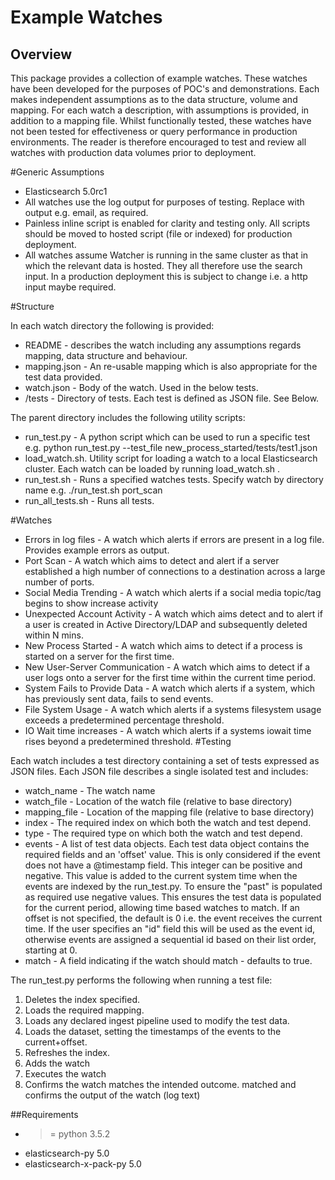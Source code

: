 # Example Watches

## Overview

This package provides a collection of example  watches.  These watches have been developed for the purposes of POC's and demonstrations.  Each makes independent assumptions as to the data structure, volume and mapping.  For each watch a description, with assumptions is provided, in addition to a mapping file.  Whilst functionally tested, these watches have not been tested for effectiveness or query performance in production environments.  The reader is therefore encouraged to test and review all watches with production data volumes prior to deployment.

#Generic Assumptions

* Elasticsearch 5.0rc1
* All watches use the log output for purposes of testing. Replace with output e.g. email, as required.
* Painless inline script is enabled for clarity and testing only.  All scripts should be moved to hosted script (file or indexed) for production deployment.
* All watches assume Watcher is running in the same cluster as that in which the relevant data is hosted.  They all therefore use the search input.  In a production deployment this is subject to change i.e. a http input maybe required.

#Structure

In each watch directory the following is provided:

* README - describes the watch including any assumptions regards mapping, data structure and behaviour.
* mapping.json - An re-usable mapping which is also appropriate for the test data provided.
* watch.json - Body of the watch. Used in the below tests. 
* /tests - Directory of tests.  Each test is defined as JSON file.  See Below.

The parent directory includes the following utility scripts:

* run_test.py - A python script which can be used to run a specific test e.g. python run_test.py --test_file new_process_started/tests/test1.json 
* load_watch.sh.  Utility script for loading a watch to a local Elasticsearch cluster.  Each watch can be loaded by running load_watch.sh <watch folder name>.
* run_test.sh - Runs a specified watches tests. Specify watch by directory name e.g. ./run_test.sh port_scan
* run_all_tests.sh - Runs all tests.

#Watches

* Errors in log files - A watch which alerts if errors are present in a log file. Provides example errors as output.
* Port Scan - A watch which aims to detect and alert if a server established a high number of connections to a destination across a large number of ports.
* Social Media Trending - A watch which alerts if a social media topic/tag begins to show increase activity
* Unexpected Account Activity - A watch which aims detect and to alert if a user is created in Active Directory/LDAP and subsequently deleted within N mins.
* New Process Started - A watch which aims to detect if a process is started on a server for the first time.
* New User-Server Communication - A watch which aims to detect if a user logs onto a server for the first time within the current time period.
* System Fails to Provide Data - A watch which alerts if a system, which has previously sent data, fails to send events.
* File System Usage - A watch which alerts if a systems filesystem usage exceeds a predetermined percentage threshold.
* IO Wait time increases - A watch which alerts if a systems iowait time rises beyond a predetermined threshold.
#Testing

Each watch includes a test directory containing a set of tests expressed as JSON files.  Each JSON file describes a single isolated test and includes:

* watch_name - The watch name
* watch_file - Location of the watch file (relative to base directory)
* mapping_file - Location of the mapping file (relative to base directory)
* index - The required index on which both the watch and test depend.
* type - The required type on which both the watch and test depend.
* events - A list of test data objects.  Each test data object contains the required fields and an 'offset' value.  This is only considered if the event does not have a @timestamp field.  This integer can be positive and negative.  This value is added to the current system time when the events are indexed by the run_test.py.  To ensure the "past" is populated as required use negative values.  This ensures the test data is populated for the current period, allowing time based watches to match. If an offset is not specified, the default is 0 i.e. the event receives the current time. If the user specifies an "id" field this will be used as the event id, otherwise events are assigned a sequential id based on their list order, starting at 0.
* match - A field indicating if the watch should match - defaults to true.

The run_test.py performs the following when running a test file:

1. Deletes the index specified.
2. Loads the required mapping.
3. Loads any declared ingest pipeline used to modify the test data.
4. Loads the dataset, setting the timestamps of the events to the current+offset.
5. Refreshes the index.
6. Adds the watch
7. Executes the watch
8. Confirms the watch matches the intended outcome. matched and confirms the output of the watch (log text)

##Requirements

* >= python 3.5.2
* elasticsearch-py 5.0
* elasticsearch-x-pack-py 5.0